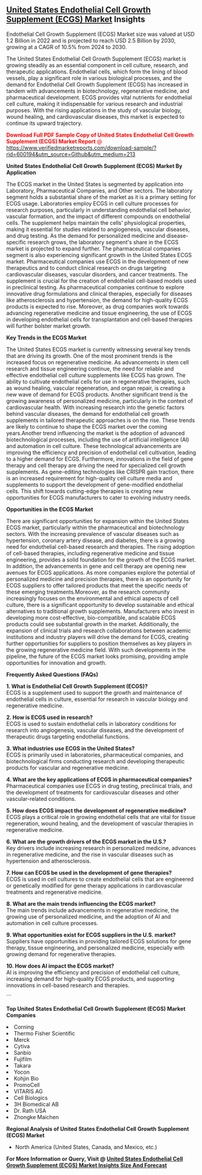 <h2><a href="https://www.verifiedmarketreports.com/download-sample/?rid=600194&amp;utm_source=Github&amp;utm_medium=213" target="_blank">United States Endothelial Cell Growth Supplement (ECGS) Market</a> Insights</h2><p>Endothelial Cell Growth Supplement (ECGS) Market size was valued at USD 1.2 Billion in 2022 and is projected to reach USD 2.5 Billion by 2030, growing at a CAGR of 10.5% from 2024 to 2030.</p><p><p>The United States Endothelial Cell Growth Supplement (ECGS) market is growing steadily as an essential component in cell culture, research, and therapeutic applications. Endothelial cells, which form the lining of blood vessels, play a significant role in various biological processes, and the demand for Endothelial Cell Growth Supplement (ECGS) has increased in tandem with advancements in biotechnology, regenerative medicine, and pharmaceutical development. ECGS provides vital nutrients for endothelial cell culture, making it indispensable for various research and industrial purposes. With the rising applications in the study of vascular biology, wound healing, and cardiovascular diseases, this market is expected to continue its upward trajectory. <p><span class=""><span style="color: #ff0000;"><strong>Download Full PDF Sample Copy of United States Endothelial Cell Growth Supplement (ECGS) Market Report</strong> @ </span><a href="https://www.verifiedmarketreports.com/download-sample/?rid=600194&amp;utm_source=Github&amp;utm_medium=213" target="_blank">https://www.verifiedmarketreports.com/download-sample/?rid=600194&amp;utm_source=Github&amp;utm_medium=213</a></span></p></p><p><strong>United States Endothelial Cell Growth Supplement (ECGS) Market By Application</strong></p><p>The ECGS market in the United States is segmented by application into Laboratory, Pharmaceutical Companies, and Other sectors. The laboratory segment holds a substantial share of the market as it is a primary setting for ECGS usage. Laboratories employ ECGS in cell culture processes for research purposes, particularly in understanding endothelial cell behavior, vascular formation, and the impact of different compounds on endothelial cells. The supplement helps maintain the cells' physiological properties, making it essential for studies related to angiogenesis, vascular diseases, and drug testing. As the demand for personalized medicine and disease-specific research grows, the laboratory segment's share in the ECGS market is projected to expand further. The pharmaceutical companies segment is also experiencing significant growth in the United States ECGS market. Pharmaceutical companies use ECGS in the development of new therapeutics and to conduct clinical research on drugs targeting cardiovascular diseases, vascular disorders, and cancer treatments. The supplement is crucial for the creation of endothelial cell-based models used in preclinical testing. As pharmaceutical companies continue to explore innovative drug formulations and clinical therapies, especially for diseases like atherosclerosis and hypertension, the demand for high-quality ECGS products is expected to rise. Moreover, as drug companies work towards advancing regenerative medicine and tissue engineering, the use of ECGS in developing endothelial cells for transplantation and cell-based therapies will further bolster market growth.<p><strong>Key Trends in the ECGS Market</strong></p><p>The United States ECGS market is currently witnessing several key trends that are driving its growth. One of the most prominent trends is the increased focus on regenerative medicine. As advancements in stem cell research and tissue engineering continue, the need for reliable and effective endothelial cell culture supplements like ECGS has grown. The ability to cultivate endothelial cells for use in regenerative therapies, such as wound healing, vascular regeneration, and organ repair, is creating a new wave of demand for ECGS products. Another significant trend is the growing awareness of personalized medicine, particularly in the context of cardiovascular health. With increasing research into the genetic factors behind vascular diseases, the demand for endothelial cell growth supplements in tailored therapeutic approaches is on the rise. These trends are likely to continue to shape the ECGS market over the coming years.Another trend influencing the market is the adoption of advanced biotechnological processes, including the use of artificial intelligence (AI) and automation in cell culture. These technological advancements are improving the efficiency and precision of endothelial cell cultivation, leading to a higher demand for ECGS. Furthermore, innovations in the field of gene therapy and cell therapy are driving the need for specialized cell growth supplements. As gene-editing technologies like CRISPR gain traction, there is an increased requirement for high-quality cell culture media and supplements to support the development of gene-modified endothelial cells. This shift towards cutting-edge therapies is creating new opportunities for ECGS manufacturers to cater to evolving industry needs.<p><strong>Opportunities in the ECGS Market</strong></p><p>There are significant opportunities for expansion within the United States ECGS market, particularly within the pharmaceutical and biotechnology sectors. With the increasing prevalence of vascular diseases such as hypertension, coronary artery disease, and diabetes, there is a growing need for endothelial cell-based research and therapies. The rising adoption of cell-based therapies, including regenerative medicine and tissue engineering, provides a solid foundation for the growth of the ECGS market. In addition, the advancements in gene and cell therapy are opening new avenues for ECGS applications. As more companies explore the potential of personalized medicine and precision therapies, there is an opportunity for ECGS suppliers to offer tailored products that meet the specific needs of these emerging treatments.Moreover, as the research community increasingly focuses on the environmental and ethical aspects of cell culture, there is a significant opportunity to develop sustainable and ethical alternatives to traditional growth supplements. Manufacturers who invest in developing more cost-effective, bio-compatible, and scalable ECGS products could see substantial growth in the market. Additionally, the expansion of clinical trials and research collaborations between academic institutions and industry players will drive the demand for ECGS, creating further opportunities for suppliers to position themselves as key players in the growing regenerative medicine field. With such developments in the pipeline, the future of the ECGS market looks promising, providing ample opportunities for innovation and growth.<p><strong>Frequently Asked Questions (FAQs)</strong></p><p><strong>1. What is Endothelial Cell Growth Supplement (ECGS)?</strong><br> ECGS is a supplement used to support the growth and maintenance of endothelial cells in culture, essential for research in vascular biology and regenerative medicine.</p><p><strong>2. How is ECGS used in research?</strong><br> ECGS is used to sustain endothelial cells in laboratory conditions for research into angiogenesis, vascular diseases, and the development of therapeutic drugs targeting endothelial functions.</p><p><strong>3. What industries use ECGS in the United States?</strong><br> ECGS is primarily used in laboratories, pharmaceutical companies, and biotechnological firms conducting research and developing therapeutic products for vascular and regenerative medicine.</p><p><strong>4. What are the key applications of ECGS in pharmaceutical companies?</strong><br> Pharmaceutical companies use ECGS in drug testing, preclinical trials, and the development of treatments for cardiovascular diseases and other vascular-related conditions.</p><p><strong>5. How does ECGS impact the development of regenerative medicine?</strong><br> ECGS plays a critical role in growing endothelial cells that are vital for tissue regeneration, wound healing, and the development of vascular therapies in regenerative medicine.</p><p><strong>6. What are the growth drivers of the ECGS market in the U.S.?</strong><br> Key drivers include increasing research in personalized medicine, advances in regenerative medicine, and the rise in vascular diseases such as hypertension and atherosclerosis.</p><p><strong>7. How can ECGS be used in the development of gene therapies?</strong><br> ECGS is used in cell cultures to create endothelial cells that are engineered or genetically modified for gene therapy applications in cardiovascular treatments and regenerative medicine.</p><p><strong>8. What are the main trends influencing the ECGS market?</strong><br> The main trends include advancements in regenerative medicine, the growing use of personalized medicine, and the adoption of AI and automation in cell culture processes.</p><p><strong>9. What opportunities exist for ECGS suppliers in the U.S. market?</strong><br> Suppliers have opportunities in providing tailored ECGS solutions for gene therapy, tissue engineering, and personalized medicine, especially with growing demand for regenerative therapies.</p><p><strong>10. How does AI impact the ECGS market?</strong><br> AI is improving the efficiency and precision of endothelial cell culture, increasing demand for high-quality ECGS products, and supporting innovations in cell-based research and therapies.</p>```</p><p><strong>Top United States Endothelial Cell Growth Supplement (ECGS) Market Companies</strong></p><div data-test-id=""><p><li>Corning</li><li> Thermo Fisher Scientific</li><li> Merck</li><li> Cytiva</li><li> Sanbio</li><li> Fujifilm</li><li> Takara</li><li> Yocon</li><li> Kohjin Bio</li><li> PromoCell</li><li> VITARIS AG</li><li> Cell Biologics</li><li> 3H Biomedical AB</li><li> Dr. Rath USA</li><li> Zhongke Maichen</li></p><div><strong>Regional Analysis of&nbsp;United States Endothelial Cell Growth Supplement (ECGS) Market</strong></div><ul><li dir="ltr"><p dir="ltr">North America&nbsp;(United States, Canada, and Mexico, etc.)</p></li></ul><p><strong>For More Information or Query, Visit @&nbsp;</strong><strong><a href="https://www.verifiedmarketreports.com/product/endothelial-cell-growth-supplement-ecgs-market/?utm_source=Github&amp;utm_medium=213" target="_blank">United States Endothelial Cell Growth Supplement (ECGS) Market Insights Size And Forecast</a></strong></p></div>

